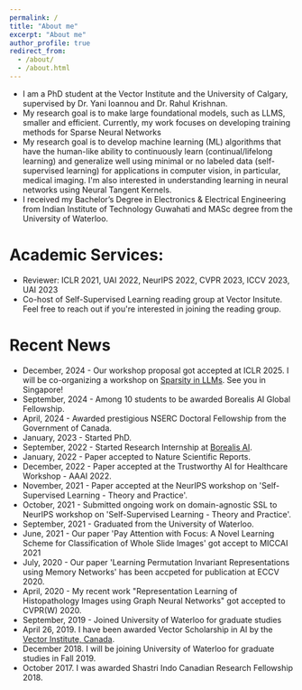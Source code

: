 ```yaml
---
permalink: /
title: "About me"
excerpt: "About me"
author_profile: true
redirect_from: 
  - /about/
  - /about.html
---
```




* I am a PhD student at the Vector Institute and the University of Calgary, supervised by Dr. Yani Ioannou and Dr. Rahul Krishnan.
* My research goal is to make large foundational models, such as LLMS, smaller and efficient. Currently, my work focuses on developing training  methods for Sparse Neural Networks 
* My research goal is to develop machine learning (ML) algorithms that have the human-like ability to
continuously learn (continual/lifelong learning) and generalize well using minimal or no labeled data (self-
supervised learning) for applications in computer vision, in particular, medical imaging. I'm also interested in understanding learning in neural networks using Neural Tangent Kernels. 
* I received my Bachelor’s Degree in Electronics & Electrical Engineering from Indian Institute of Technology Guwahati and MASc degree from the University of Waterloo.


# Academic Services:
* Reviewer: ICLR 2021, UAI 2022, NeurIPS 2022, CVPR 2023, ICCV 2023, UAI 2023
* Co-host of Self-Supervised Learning reading group at Vector Insitute. Feel free to reach out if you're interested in joining the reading group.

# Recent News
* December, 2024 - Our workshop proposal got accepted at ICLR 2025. I will be co-organizing a workshop on [Sparsity in LLMs](https://sparsellms.org/). See you in Singapore! 
* September, 2024 - Among 10 students to be awarded Borealis AI Global Fellowship. 
* April, 2024 - Awarded prestigious NSERC Doctoral Fellowship from the Government of Canada. 
* January, 2023 - Started PhD. 
* September, 2022 - Started Research Internship at [Borealis AI](https://rbcborealis.com/).
* January, 2022 - Paper accepted to Nature Scientific Reports.
* December, 2022 - Paper accepted at the Trustworthy AI for Healthcare Workshop - AAAI 2022.
* November, 2021 - Paper accepted at the NeurIPS workshop on 'Self-Supervised Learning - Theory and Practice'. 
* October, 2021 - Submitted ongoing work on domain-agnostic SSL to NeurIPS workshop on 'Self-Supervised Learning - Theory and Practice'.
* September, 2021 - Graduated from the University of Waterloo.
* June, 2021 - Our paper 'Pay Attention with Focus: A Novel Learning Scheme for Classification of Whole Slide Images' got accept to MICCAI 2021
* July, 2020 - Our paper 'Learning Permutation Invariant Representations using Memory Networks' has been accpeted for publication at ECCV 2020.
* April, 2020 - My recent work "Representation Learning of Histopathology Images using Graph Neural Networks" got accepted to CVPR(W) 2020. 
* September, 2019 - Joined University of Waterloo for graduate studies
* April 26, 2019. I have been awarded Vector Scholarship in AI by the [Vector Institute, Canada](https://vectorinstitute.ai/).
* December 2018. I will be joining University of Waterloo for graduate studies in Fall 2019.
* October 2017. I was awarded Shastri Indo Canadian Research Fellowship 2018.
